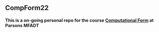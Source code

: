 ## CompForm22
#### This is a on-going personal repo for the course [Computational Form](https://compform.net/) at Parsons MFADT